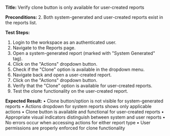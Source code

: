 **Title:** Verify clone button is only available for user-created reports

**Preconditions:**
  2. Both system-generated and user-created reports exist in the reports list.

**Test Steps:**
  1. Login to the workspace as an authenticated user.
  2. Navigate to the Reports page.
  3. Open a system-generated report (marked with "System Generated" tag).
  4. Click on the "Actions" dropdown button.
  5. Check if the "Clone" option is available in the dropdown menu.
  6. Navigate back and open a user-created report.
  7. Click on the "Actions" dropdown button.
  8. Verify that the "Clone" option is available for user-created reports.
  9. Test the clone functionality on the user-created report.

**Expected Result:**
• Clone button/option is not visible for system-generated reports
• Actions dropdown for system reports shows only applicable actions
• Clone button is available and functional for user-created reports
• Appropriate visual indicators distinguish between system and user reports
• No errors occur when accessing actions for either report type
• User permissions are properly enforced for clone functionality